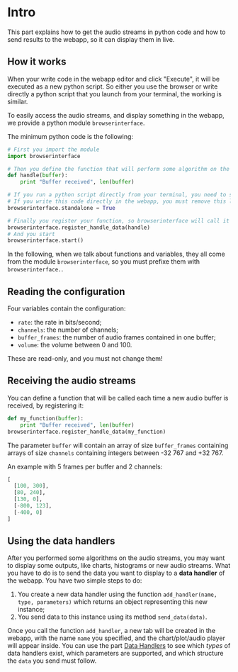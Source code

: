 # Intro

This part explains how to get the audio streams in python code and how to send results to the webapp, so it can display them in live.

## How it works

When your write code in the webapp editor and click "Execute", it will be executed as a new python script.
So either you use the browser or write directly a python script that you launch from your terminal, the working is similar.

To easily access the audio streams, and display something in the webapp, we provide a python module `browserinterface`.

The minimum python code is the following:

```python
# First you import the module
import browserinterface

# Then you define the function that will perform some algorithm on the audio streams
def handle(buffer):
    print "Buffer received", len(buffer)

# If you run a python script directly from your terminal, you need to set `standalone` to True
# If you write this code directly in the webapp, you must remove this line (or set `standalone` to False)
browserinterface.standalone = True

# Finally you register your function, so browserinterface will call it every time a new audio buffer is received,
browserinterface.register_handle_data(handle)
# And you start
browserinterface.start()
```

In the following, when we talk about functions and variables, they all come from the module `browserinterface`, so you must prefixe them with `browserinterface.`.

## Reading the configuration

Four variables contain the configuration:

* `rate`: the rate in bits/second;
* `channels`: the number of channels;
* `buffer_frames`: the number of audio frames contained in one buffer;
* `volume`: the volume between 0 and 100.

These are read-only, and you must not change them!

## Receiving the audio streams

You can define a function that will be called each time a new audio buffer is received, by registering it:
```python
def my_function(buffer):
    print "Buffer received", len(buffer)
browserinterface.register_handle_data(my_function)
```

The parameter `buffer` will contain an array of size `buffer_frames` containing arrays of size `channels` containing integers between -32 767 and +32 767.

An example with 5 frames per buffer and 2 channels:

```python
[
  [100, 300],
  [80, 240],
  [130, 0],
  [-800, 123],
  [-400, 0]
]
```

## Using the data handlers

After you performed some algorithms on the audio streams, you may want to display some outputs, like charts, histograms or new audio streams.
What you have to do is to send the data you want to display to a **data handler** of the webapp.
You have two simple steps to do:

1. You create a new data handler using the function `add_handler(name, type, parameters)` which returns an object representing this new instance;
2. You send data to this instance using its method `send_data(data)`.

Once you call the function `add_handler`, a new tab will be created in the webapp, with the name `name` you specified, and the chart/plot/audio player will appear inside.
You can use the part [Data Handlers](data-handlers.md) to see which *types* of data handlers exist, which parameters are supported, and which structure the `data` you send must follow.
